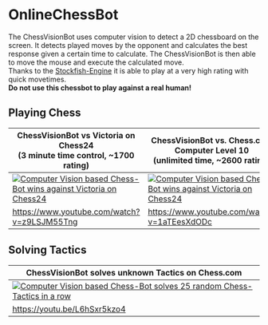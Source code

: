 # OnlineChessBot

The ChessVisionBot uses computer vision to detect a 2D chessboard on the screen. 
It detects played moves by the opponent and calculates the best response given a certain time to calculate. The ChessVisionBot is then able to move the mouse and execute the calculated move.  
Thanks to the [Stockfish-Engine](https://github.com/official-stockfish/Stockfish) it is able to play at a very high rating with quick movetimes.  
**Do not use this chessbot to play against a real human!**

## Playing Chess
|ChessVisionBot vs Victoria on Chess24 <br/> (3 minute time control, ~1700 rating) | ChessVisionBot vs. Chess.com Computer Level 10 <br/> (unlimited time, ~2600 rating)|
| --- | --- |
| [![Computer Vision based Chess-Bot wins against Victoria on Chess24](https://github.com/kochsebastian/OnlineChessBot/blob/master/images/Preview1.png )](https://www.youtube.com/watch?v=z9LSJM55Tng "Computer Vision based Chess-Bot wins against Victoria on Chess24") | [![Computer Vision based Chess-Bot wins against Victoria on Chess24](https://github.com/kochsebastian/OnlineChessBot/blob/master/images/Preview2.png )](https://www.youtube.com/watch?v=1aTEesXdODc "Computer Vision based Chess-Bot wins against Victoria on Chess24") 
| https://www.youtube.com/watch?v=z9LSJM55Tng | https://www.youtube.com/watch?v=1aTEesXdODc |


## Solving Tactics

|ChessVisionBot solves unknown Tactics on Chess.com| 
| --- |
| [![Computer Vision based Chess-Bot solves 25 random Chess-Tactics in a row](https://github.com/kochsebastian/OnlineChessBot/blob/master/images/Preview3.png )](https://youtu.be/L6hSxr5kzo4 "Computer Vision based Chess-Bot wins against Victoria on Chess24") |
| https://youtu.be/L6hSxr5kzo4 | 
